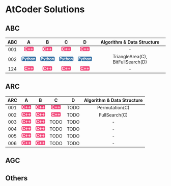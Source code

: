[cpp]: /images/cpp.png
[py]: /images/python.png

# AtCoder Solutions

## ABC

| ABC | A | B | C | D | Algorithm & Data Structure |
|:---:|:---:|:---:|:---:|:---:|:---:|
| 001 | [![cpp]](/ABC/001/a.cpp) | [![cpp]](/ABC/001/b.cpp) | [![cpp]](/ABC/001/c.cpp) | [![cpp]](/ABC/001/d.cpp) | - |
| 002 | [![py]](/ABC/002/a.py) | [![py]](/ABC/002/b.py) | [![py]](/ABC/002/c.py) | [![py]](/ABC/002/d.py) | TriangleArea(C), BitFullSearch(D) |
| 124 | [![cpp]](/ABC/124/a.cpp) | [![cpp]](/ABC/124/b.cpp) | [![cpp]](/ABC/124/c.cpp) | [![cpp]](/ABC/124/d.cpp) | - |

## ARC

| ARC | A | B | C | D | Algorithm & Data Structure |
|:---:|:---:|:---:|:---:|:---:|:---:|
| 001 | [![cpp]](/ARC/001/a.cpp) | [![cpp]](/ARC/001/b.cpp) | [![cpp]](/ARC/001/c.cpp) | TODO | Permutation(C) |
| 002 | [![cpp]](/ARC/002/a.cpp) | [![cpp]](/ARC/002/b.cpp) | [![cpp]](/ARC/002/c.cpp) | TODO | FullSearch(C) |
| 003 | [![cpp]](/ARC/003/a.cpp) | [![cpp]](/ARC/003/b.cpp) | TODO | TODO | - |
| 004 | [![cpp]](/ARC/004/a.cpp) | [![cpp]](/ARC/004/b.cpp) | TODO | TODO | - |
| 005 | [![cpp]](/ARC/005/a.cpp) | [![cpp]](/ARC/005/b.cpp) | TODO | TODO | - |
| 006 | [![cpp]](/ARC/006/a.cpp) | [![cpp]](/ARC/006/b.cpp) | TODO | TODO | - |

## AGC

## Others

